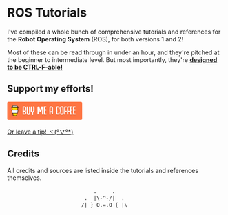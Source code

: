 # ROS Tutorials

I've compiled a whole bunch of comprehensive tutorials and references for the **Robot Operating System** (ROS), for both versions 1 and 2!

Most of these can be read through in under an hour, and they're pitched at the beginner to intermediate level. But most importantly, they're **<u>designed to be CTRL-F-able!</u>**

  

## Support my efforts!

 [![Yeah! Buy the DRAGON a COFFEE!](./_assets/COFFEE%20BUTTON%20%E3%83%BE(%C2%B0%E2%88%87%C2%B0%5E).png)](https://www.buymeacoffee.com/methylDragon)

[Or leave a tip! ヾ(°∇°*)](https://www.paypal.me/methylDragon)

  

## Credits

All credits and sources are listed inside the tutorials and references themselves.



```
                            .     .
                         .  |\-^-/|  .    
                        /| } O.=.O { |\
```
